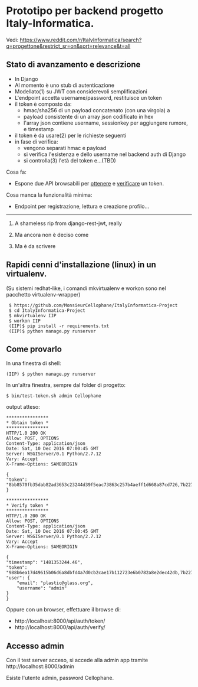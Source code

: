 # Prototipo per backend progetto Italy-Informatica.

Vedi: https://www.reddit.com/r/ItalyInformatica/search?q=progettone&restrict_sr=on&sort=relevance&t=all


## Stato di avanzamento e descrizione

 * In Django
  * Al momento è uno stub di autenticazione
  * Modellato(1) su JWT con considerevoli semplificazioni
  * L'endpoint accetta username/password, restituisce un token
  * il token è composto da:
     * hmac/sha256 di un payload concatenato (con una virgola) a 
     * payload consistente di un array json codificato in hex
     * l'array json contiene username, sessionkey per aggiungere rumore, e timestamp
  * il token è da usare(2) per le richieste seguenti
  * in fase di verifica:
     * vengono separati hmac e payload
     * si verifica l'esistenza e dello username nel backend auth di Django
     * si controlla(3) l'età del token e...(TBD)

Cosa fa:

  * Espone due API browsabili per [ottenere](http://localhost:8000/api/auth/token/) e [verificare](http://localhost:8000/api/auth/verify/) un token.
  

Cosa manca la funzionalità minima:

  * Endpoint per registrazione, lettura e creazione profilo...

---

1) A shameless rip from django-rest-jwt, really

2) Ma ancora non è deciso come

4) Ma è da scrivere


## Rapidi cenni d'installazione (linux) in un virtualenv.

(Su sistemi redhat-like, i comandi mkvirtualenv e workon sono nel pacchetto virtualenv-wrapper)

     $ https://github.com/MonsieurCellophane/ItalyInformatica-Project
     $ cd ItalyInformatica-Project
     $ mkvirtualenv IIP
     $ workon IIP
     (IIP)$ pip install -r requirements.txt
     (IIP)$ python manage.py runserver

## Come provarlo

In una finestra di shell:

    (IIP) $ python manage.py runserver

In un'altra finestra, sempre dal folder di progetto:

    $ bin/test-token.sh admin Cellophane

output atteso:

    ****************
    * Obtain token *
    ****************
    HTTP/1.0 200 OK
    Allow: POST, OPTIONS
    Content-Type: application/json
    Date: Sat, 10 Dec 2016 07:00:45 GMT
    Server: WSGIServer/0.1 Python/2.7.12
    Vary: Accept
    X-Frame-Options: SAMEORIGIN

    {
	"token": "8bb8570fb35dab82ad3653c23244d39f5eac73863c257b4aeff1d668a87cd726,7b22757365726e616d65223a202261646d696e222c202274696d657374616d70223a2022313438313335333234352e30222c202273657373696f6e6b6579223a2022664876546f62685a366336316f715845227d"
    }

    ****************
    * Verify token *
    ****************
    HTTP/1.0 200 OK
    Allow: POST, OPTIONS
    Content-Type: application/json
    Date: Sat, 10 Dec 2016 07:00:45 GMT
    Server: WSGIServer/0.1 Python/2.7.12
    Vary: Accept
    X-Frame-Options: SAMEORIGIN

    {
	"timestamp": "1481353244.46", 
	"token": "988b6ea17d49615b06d6a8dbfd4a7d0cb2cae17b112723e6b0782a8e2dec42db,7b22757365726e616d65223a202261646d696e222c202274696d657374616d70223a2022313438313335333234342e3436222c202273657373696f6e6b6579223a20224a763333674b6336793663566c51576a227d", 
	"user": {
	    "email": "plastic@glass.org", 
	    "username": "admin"
	}
    }

Oppure con un browser, effettuare il browse di:

* http://localhost:8000/api/auth/token/
* http://localhost:8000/api/auth/verify/

## Accesso admin

Con il test server acceso, si accede alla admin app tramite http://localhost:8000/admin

Esiste l'utente admin, password Cellophane. 
